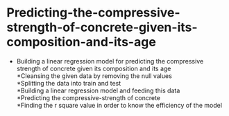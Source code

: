 # Predicting-the-compressive-strength-of-concrete-given-its-composition-and-its-age 
*	Building a linear regression model for predicting the compressive strength of concrete given its composition and its age    
*Cleansing the given data by removing the null values      
*Splitting the data into train and test    
*Building a linear regression model and feeding this data       
*Predicting the compressive-strength of concrete        
*Finding the r square value in order to know the efficiency of the model                   
